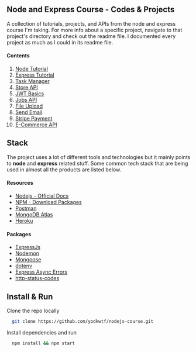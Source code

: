 ## Node and Express Course - Codes & Projects

A collection of tutorials, projects, and APIs from the node and express course I'm taking. For more info about a specific project, navigate to that project's directory and check out the readme file.
I documented every project as much as I could in its readme file.

#### Contents

1. [Node Tutorial](/01-node-tutorial)
2. [Express Tutorial](/02-express-tutorial)
3. [Task Manager](/03-task-manager)
4. [Store API](/04-store-api)
5. [JWT Basics](/05-JWT-Basics)
6. [Jobs API](/06-jobs-api)
7. [File Upload](/07-file-upload)
8. [Send Email](/08-send-email)
9. [Stripe Payment](/09-stripe-payment)
10. [E-Commerce API](/10-e-commerce-api)

## Stack

The project uses a lot of different tools and technologies but it mainly points to **node** and **express** related stuff. Some common tech stack that are being used in almost all the products are listed below.

#### Resources

- [Nodejs - Official Docs](https://nodejs.org/en/)
- [NPM - Download Packages](https://www.npmjs.com/)
- [Postman](https://www.postman.com/)
- [MongoDB Atlas](https://www.mongodb.com/cloud/atlas)
- [Heroku](https://www.heroku.com/)

#### Packages

- [ExpressJs](https://expressjs.com/)
- [Nodemon](https://nodemon.io/)
- [Mongoose](https://mongoosejs.com/)
- [dotenv](https://github.com/motdotla/dotenv#readme)
- [Express Async Errors](https://github.com/davidbanham/express-async-errors#readme)
- [http-status-codes](https://github.com/prettymuchbryce/http-status-codes#readme)

## Install & Run

Clone the repo locally

```bash
  git clone https://github.com/yodkwtf/nodejs-course.git
```

Install dependencies and run

```bash
  npm install && npm start
```
